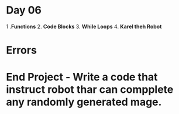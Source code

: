 # Day 06 

1 .**Functions**
2. **Code Blocks**
3. **While Loops**
4. **Karel theh Robot**

# Errors

# End Project -  Write a code that instruct robot thar can compplete any randomly generated mage.